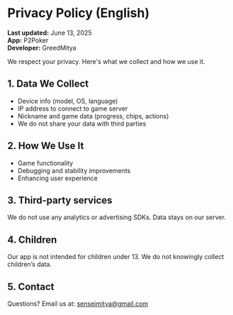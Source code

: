 # Privacy Policy (English)

**Last updated:** June 13, 2025  
**App:** P2Poker  
**Developer:** GreedMitya

We respect your privacy. Here's what we collect and how we use it.

## 1. Data We Collect
- Device info (model, OS, language)
- IP address to connect to game server
- Nickname and game data (progress, chips, actions)
- We do not share your data with third parties

## 2. How We Use It
- Game functionality
- Debugging and stability improvements
- Enhancing user experience

## 3. Third-party services
We do not use any analytics or advertising SDKs. Data stays on our server.

## 4. Children
Our app is not intended for children under 13. We do not knowingly collect children’s data.

## 5. Contact
Questions? Email us at: senseimitya@gmail.com

